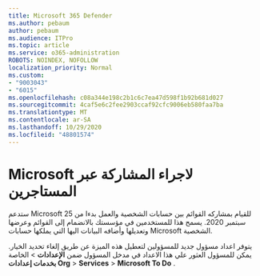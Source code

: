 ```yaml
---
title: Microsoft 365 Defender
ms.author: pebaum
author: pebaum
ms.audience: ITPro
ms.topic: article
ms.service: o365-administration
ROBOTS: NOINDEX, NOFOLLOW
localization_priority: Normal
ms.custom:
- "9003043"
- "6015"
ms.openlocfilehash: c08a344e198c2b1c6c7ea47d598f1b92b681d027
ms.sourcegitcommit: 4caf5e6c2fee2903ccaf92cfc9006eb580faa7ba
ms.translationtype: MT
ms.contentlocale: ar-SA
ms.lasthandoff: 10/29/2020
ms.locfileid: "48801574"
---
```

# <a name="microsoft-to-do-cross-tenant-sharing"></a>Microsoft لاجراء المشاركة عبر المستاجرين

ستدعم Microsoft للقيام بمشاركه القوائم بين حسابات الشخصية والعمل بدءا من 25 سبتمبر 2020. يسمح هذا للمستخدمين في مؤسستك بالانضمام إلى القوائم وعرضها وتعديلها وأضافه البيانات اليها التي يملكها حسابات Microsoft الشخصية.

يتوفر اعداد مسؤول جديد للمسؤولين لتعطيل هذه الميزة عن طريق إلغاء تحديد الخيار.
يمكن للمسؤول العثور علي هذا الاعداد في مدخل المسؤول ضمن **الإعدادات**  >  الخاصة **بخدمات إعدادات Org**  >  **Services**  >  **Microsoft To Do** .
